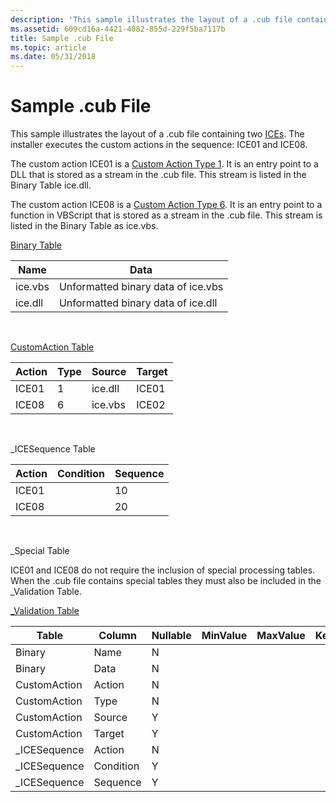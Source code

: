 ```yaml
---
description: 'This sample illustrates the layout of a .cub file containing two ICEs. The installer executes the custom actions in the sequence: ICE01 and ICE08.'
ms.assetid: 609cd16a-4421-4082-855d-229f5ba7117b
title: Sample .cub File
ms.topic: article
ms.date: 05/31/2018
---
```


# Sample .cub File

This sample illustrates the layout of a .cub file containing two [ICEs](internal-consistency-evaluators-ices.md). The installer executes the custom actions in the sequence: ICE01 and ICE08.

The custom action ICE01 is a [Custom Action Type 1](custom-action-type-1.md). It is an entry point to a DLL that is stored as a stream in the .cub file. This stream is listed in the Binary Table ice.dll.

The custom action ICE08 is a [Custom Action Type 6](custom-action-type-6.md). It is an entry point to a function in VBScript that is stored as a stream in the .cub file. This stream is listed in the Binary Table as ice.vbs.

[Binary Table](binary-table.md)



| Name    | Data                               |
|---------|------------------------------------|
| ice.vbs | Unformatted binary data of ice.vbs |
| ice.dll | Unformatted binary data of ice.dll |



 

[CustomAction Table](customaction-table.md)



| Action | Type | Source  | Target |
|--------|------|---------|--------|
| ICE01  | 1    | ice.dll | ICE01  |
| ICE08  | 6    | ice.vbs | ICE02  |



 

\_ICESequence Table



| Action | Condition | Sequence |
|--------|-----------|----------|
| ICE01  |           | 10       |
| ICE08  |           | 20       |



 

\_Special Table

ICE01 and ICE08 do not require the inclusion of special processing tables. When the .cub file contains special tables they must also be included in the \_Validation Table.

[\_Validation Table](-validation-table.md)



| Table         | Column    | Nullable | MinValue | MaxValue | KeyTable | KeyColumn | Category                         | Set | Description |
|---------------|-----------|----------|----------|----------|----------|-----------|----------------------------------|-----|-------------|
| Binary        | Name      | N        |          |          |          |           | [Identifier](identifier.md)     |     |             |
| Binary        | Data      | N        |          |          |          |           | [Binary](binary.md)             |     |             |
| CustomAction  | Action    | N        |          |          |          |           | [Identifier](identifier.md)     |     |             |
| CustomAction  | Type      | N        |          |          |          |           | [Integer](integer.md)           |     |             |
| CustomAction  | Source    | Y        |          |          |          |           | [CustomSource](customsource.md) |     |             |
| CustomAction  | Target    | Y        |          |          |          |           | [Formatted](formatted.md)       |     |             |
| \_ICESequence | Action    | N        |          |          |          |           | [Identifier](identifier.md)     |     |             |
| \_ICESequence | Condition | Y        |          |          |          |           | [Condition](condition.md)       |     |             |
| \_ICESequence | Sequence  | Y        |          |          |          |           | [Integer](integer.md)           |     |             |



 

 

 



